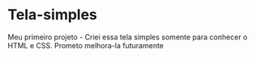 # Tela-simples
Meu primeiro projeto - Criei essa tela simples somente para conhecer o HTML e CSS.
Prometo melhora-la futuramente


